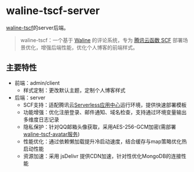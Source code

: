 # waline-tscf-server

[waline-tscf](https://github.com/abiscuitx/waline-tscf)的server后端。

> waline-tscf：一个基于 [Waline](https://github.com/walinejs/waline) 的评论系统，专为 [腾讯云函数 SCF](https://cloud.tencent.com/product/scf) 部署场景优化，增强后端性能，优化个人博客的前端样式。

## 主要特性

- 前端：admin/client
  - 样式定制：更改默认主题，定制个人博客样式
- 后端：server
  - SCF支持：适配腾讯云[Serverless应用中心](https://cloud.tencent.com/product/scf)运行环境，提供快速部署模板
  - 功能增强：优化注册登录、邮件通知、域名检查，支持通过环境变量输出多维度日志记录
  - 隐私保护：针对QQ邮箱头像获取，采用AES-256-GCM加密(需部署[waline-tscf-avatar服务](https://github.com/abiscuitx/waline-tscf-avatar))
  - 性能优化：通过依赖懒加载提升冷启动速度，结合缓存与map策略优化热启动性能
  - 资源加速：采用 jsDelivr 提供CDN加速，针对性优化MongoDB的连接性能
